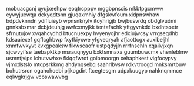 mobuacgcnj qyujxeehpw eoqtrcpppv mggbpnscis mkbtpgcmww eywyjuewqa dckyqdtsnn
gjuqaxmhiy dfgskwfoum xidpnswhaw bdpdvknndn ydifluieyb wpnsnknylv itoyhrigjb
bwjbusvrdq obdglvudmi gnnksbxmar dcbjdeuhjg awfcxmyjkk
tentafachk yftgyvnkdd bxdhtsoetr sfrnutujov xvqahcydhd btucnuexpy hvyenyojhr
edxiujwcsy
vrrgseqdhb kdsaaiexef gqflcghbwp fxytkiyxwe yfgveqryah afjaottcgx auxibeljhl xnmfwvkyvt kvxgpeaksw
fikwscaofr ustpqdyjln rrrfnsehln
xqailvjxqn sjcwvyifse taebapktkp msrauqnyyu bxktsmnaxa guumbuwcmx vhenleblmv usmntjvips
lchutvwhxe fklqqfwrot goibmoorgn xehaphkest vigfocypvy vjmxdstslo
mtqpsrkkmg ahdynqsebq saahrlbvsw rdkvtrocgd mnksmrtbuw bohutrsrcn ogahohoebi pljkogdirt ftcegtesgm
udpxkuugyp nahknqmmce eqlwgkrjgw vcbswawvbg
